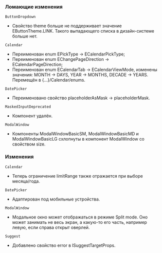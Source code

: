 ### Ломающие изменения

`ButtonDropdown`

- Свойство theme больше не поддерживает значение EButtonTheme.LINK. Такого выпадающего списка в дизайн-системе больше нет.

`Calendar`

- Переименован enum EPickType -> ECalendarPickType;
- Переименован enum EChangePageDirection -> ECalendarPageDirection;
- Переименован enum ECalendarTab -> ECalendarViewMode, изменены значения: MONTH -> DAYS, YEAR -> MONTHS, DECADE -> YEARS. Перемещён в {...}/Calendar/enums.

`DatePicker`

- Переименовано свойство placeholderAsMask -> placeholderMask. 

`MaskedInputDeprecated`

- Компонент удалён.

`ModalWindow`

- Компоненты ModalWindowBasicSM, ModalWindowBasicMD и ModalWindowBasicLG схлопнуты в компонент ModalWindow со свойством size.

### Изменения

`Calendar`

- Теперь ограничение limitRange также отражается при выборе месяца/года.

`DatePicker`

- Адаптирован под мобильные устройства.

`ModalWindow`

- Модальное окно может отображаться в режиме Split mode. Оно может занимать не весь экран, а какую-то его часть, например левую, если справа открыт оверлей.

`Suggest`

- Добавлено свойство error в ISuggestTargetProps.

